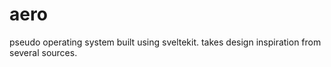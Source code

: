 # aero

pseudo operating system built using sveltekit. takes design inspiration from several sources.
